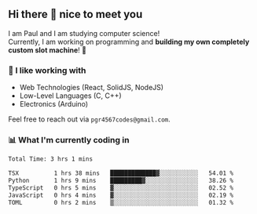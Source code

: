 ## Hi there 👋 nice to meet you

I am Paul and I am studying computer science!  
Currently, I am working on programming and **building my own completely custom slot machine**! 🎰

### 🔭 I like working with
- Web Technologies (React, SolidJS, NodeJS)
- Low-Level Languages (C, C++)
- Electronics (Arduino)

Feel free to reach out via `pgr4567codes@gmail.com`.

### 📊 What I'm currently coding in
<!--START_SECTION:waka-->

```txt
Total Time: 3 hrs 1 mins

TSX          1 hrs 38 mins   █████████████▓░░░░░░░░░░░   54.01 %
Python       1 hrs 9 mins    █████████▓░░░░░░░░░░░░░░░   38.26 %
TypeScript   0 hrs 5 mins    ▓░░░░░░░░░░░░░░░░░░░░░░░░   02.52 %
JavaScript   0 hrs 4 mins    ▓░░░░░░░░░░░░░░░░░░░░░░░░   02.19 %
TOML         0 hrs 2 mins    ▒░░░░░░░░░░░░░░░░░░░░░░░░   01.32 %
```

<!--END_SECTION:waka-->
